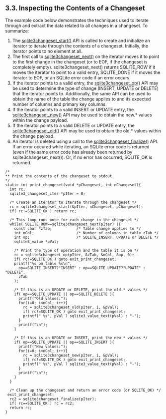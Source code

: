 ## 3\.3\. Inspecting the Contents of a Changeset


 The example code below demonstrates the techniques used to iterate
through and extract the data related to all changes in a changeset. To
summarize:



1. The [sqlite3changeset\_start()](session/sqlite3changeset_start.html) API is called to create and
 initialize an iterator to iterate through the contents of a
 changeset. Initially, the iterator points to no element at all.
2. The first call to [sqlite3changeset\_next()](session/sqlite3changeset_next.html) on the iterator moves
 it to point to the first change in the changeset (or to EOF, if
 the changeset is completely empty). sqlite3changeset\_next() returns
 SQLITE\_ROW if it moves the iterator to point to a valid entry,
 SQLITE\_DONE if it moves the iterator to EOF, or an SQLite error
 code if an error occurs.
3. If the iterator points to a valid entry, the [sqlite3changeset\_op()](session/sqlite3changeset_op.html)
 API may be used to determine the type of change (INSERT, UPDATE or
 DELETE) that the iterator points to. Additionally, the same API
 can be used to obtain the name of the table the change applies to
 and its expected number of columns and primary key columns.
4. If the iterator points to a valid INSERT or UPDATE entry, the
 [sqlite3changeset\_new()](session/sqlite3changeset_new.html) API may be used to obtain the new.\* values
 within the change payload.
5. If the iterator points to a valid DELETE or UPDATE entry, the
 [sqlite3changeset\_old()](session/sqlite3changeset_old.html) API may be used to obtain the old.\* values
 within the change payload.
6. An iterator is deleted using a call to the
 [sqlite3changeset\_finalize()](session/sqlite3changeset_finalize.html) API. If an error occured while
 iterating, an SQLite error code is returned (even if the same error
 code has already been returned by sqlite3changeset\_next()). Or,
 if no error has occurred, SQLITE\_OK is returned.



```
/*
** Print the contents of the changeset to stdout.
*/
static int print_changeset(void *pChangeset, int nChangeset){
  int rc;
  sqlite3_changeset_iter *pIter = 0;

  /* Create an iterator to iterate through the changeset */
  rc = sqlite3changeset_start(&pIter, nChangeset, pChangeset);
  if( rc!=SQLITE_OK ) return rc;

  /* This loop runs once for each change in the changeset */
  while( SQLITE_ROW==sqlite3changeset_next(pIter) ){
    const char *zTab;           /* Table change applies to */
    int nCol;                   /* Number of columns in table zTab */
    int op;                     /* SQLITE_INSERT, UPDATE or DELETE */
    sqlite3_value *pVal;

    /* Print the type of operation and the table it is on */
    rc = sqlite3changeset_op(pIter, &zTab, &nCol, &op, 0);
    if( rc!=SQLITE_OK ) goto exit_print_changeset;
    printf("%s on table %s\n",
      op==SQLITE_INSERT?"INSERT" : op==SQLITE_UPDATE?"UPDATE" : "DELETE",
      zTab
    );

    /* If this is an UPDATE or DELETE, print the old.* values */
    if( op==SQLITE_UPDATE || op==SQLITE_DELETE ){
      printf("Old values:");
      for(i=0; i<nCol; i++){
        rc = sqlite3changeset_old(pIter, i, &pVal);
        if( rc!=SQLITE_OK ) goto exit_print_changeset;
        printf(" %s", pVal ? sqlite3_value_text(pVal) : "-");
      }
      printf("\n");
    }

    /* If this is an UPDATE or INSERT, print the new.* values */
    if( op==SQLITE_UPDATE || op==SQLITE_INSERT ){
      printf("New values:");
      for(i=0; i<nCol; i++){
        rc = sqlite3changeset_new(pIter, i, &pVal);
        if( rc!=SQLITE_OK ) goto exit_print_changeset;
        printf(" %s", pVal ? sqlite3_value_text(pVal) : "-");
      }
      printf("\n");
    }
  }

  /* Clean up the changeset and return an error code (or SQLITE_OK) */
 exit_print_changeset:
  rc2 = sqlite3changeset_finalize(pIter);
  if( rc==SQLITE_OK ) rc = rc2;
  return rc;
}

```

